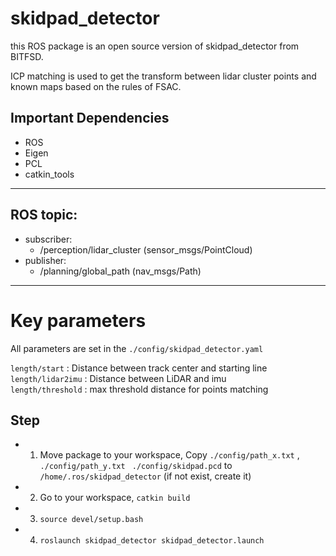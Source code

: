 # skidpad_detector

this ROS package is an open source version of skidpad_detector from BITFSD.

ICP matching is used to get the transform between lidar cluster points and known maps based on the rules of FSAC.

## Important Dependencies
* ROS
* Eigen
* PCL
* catkin_tools

---
## ROS topic:
* subscriber:
	- /perception/lidar_cluster (sensor_msgs/PointCloud)
* publisher:	
	- /planning/global_path (nav_msgs/Path)

---
# Key parameters

All parameters are set in the `./config/skidpad_detector.yaml`  

`length/start` : Distance between track center and starting line  
`length/lidar2imu` : Distance between LiDAR and imu  
`length/threshold` : max threshold distance for points matching  

## Step

* 1. Move package to your workspace, Copy ` ./config/path_x.txt ` , ` ./config/path_y.txt` ` ./config/skidpad.pcd` to `/home/.ros/skidpad_detector` (if not exist, create it)
* 2. Go to your workspace,  `catkin build`
* 3. `source devel/setup.bash`
* 4. `roslaunch skidpad_detector skidpad_detector.launch`
